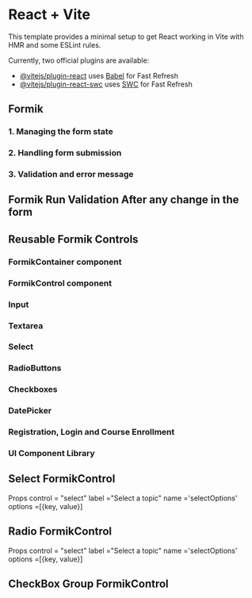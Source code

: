 # React + Vite

This template provides a minimal setup to get React working in Vite with HMR and some ESLint rules.

Currently, two official plugins are available:

- [@vitejs/plugin-react](https://github.com/vitejs/vite-plugin-react/blob/main/packages/plugin-react/README.md) uses [Babel](https://babeljs.io/) for Fast Refresh
- [@vitejs/plugin-react-swc](https://github.com/vitejs/vite-plugin-react-swc) uses [SWC](https://swc.rs/) for Fast Refresh

## Formik

### 1. Managing the form state

### 2. Handling form submission

### 3. Validation and error message

## Formik Run Validation After any change in the form

## Reusable Formik Controls

### FormikContainer component

### FormikControl component

### Input

### Textarea

### Select

### RadioButtons

### Checkboxes

### DatePicker

### Registration, Login and Course Enrollment

### UI Component Library

## Select FormikControl

Props
control = "select"
label ="Select a topic"
name ='selectOptions'
options =[{key, value}]

## Radio FormikControl

Props
control = "select"
label ="Select a topic"
name ='selectOptions'
options =[{key, value}]

## CheckBox Group FormikControl
